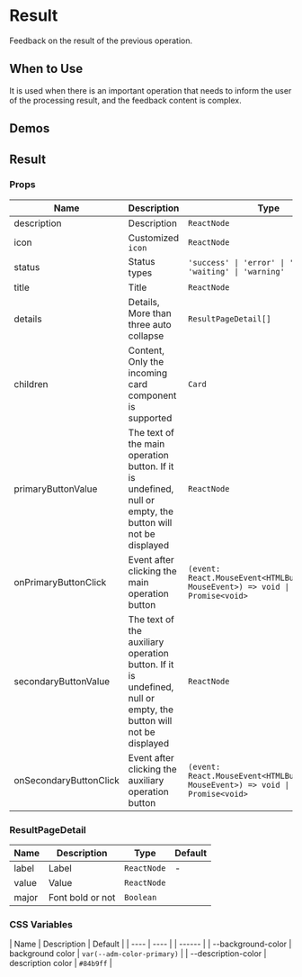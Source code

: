 # Result

Feedback on the result of the previous operation.

## When to Use

It is used when there is an important operation that needs to inform the user of the processing result, and the feedback content is complex.

## Demos

<code src="./demos/demo1.tsx"></code>

## Result

### Props

| Name                   | Description                                                                                                     | Type                                                                                | Default  |
| ---------------------- | --------------------------------------------------------------------------------------------------------------- | ----------------------------------------------------------------------------------- | -------- |
| description            | Description                                                                                                     | `ReactNode`                                                                         | -        |
| icon                   | Customized `icon`                                                                                               | `ReactNode`                                                                         | -        |
| status                 | Status types                                                                                                    | `'success' \| 'error' \| 'info' \| 'waiting' \| 'warning'`                          | `'info'` |
| title                  | Title                                                                                                           | `ReactNode`                                                                         | -        |
| details                | Details, More than three auto collapse                                                                          | `ResultPageDetail[]`                                                                | -        |
| children               | Content, Only the incoming card component is supported                                                          | `Card`                                                                              | -        |
| primaryButtonValue     | The text of the main operation button. If it is undefined, null or empty, the button will not be displayed      | `ReactNode`                                                                         | -        |
| onPrimaryButtonClick   | Event after clicking the main operation button                                                                  | `(event: React.MouseEvent<HTMLButtonElement, MouseEvent>) => void \| Promise<void>` | -        |
| secondaryButtonValue   | The text of the auxiliary operation button. If it is undefined, null or empty, the button will not be displayed | `ReactNode`                                                                         | -        |
| onSecondaryButtonClick | Event after clicking the auxiliary operation button                                                             | `(event: React.MouseEvent<HTMLButtonElement, MouseEvent>) => void \| Promise<void>` | -        |

### ResultPageDetail

| Name  | Description      | Type        | Default |
| ----- | ---------------- | ----------- | ------- |
| label | Label            | `ReactNode` | -       |
| value | Value            | `ReactNode` |
| major | Font bold or not | `Boolean`   |

### CSS Variables

| Name | Description | Default |
| ---- | ---- | | ------ |
| --background-color | background color | `var(--adm-color-primary)` |
| --description-color | description color | `#84b9ff` |
